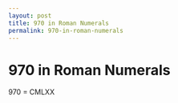 ```yaml
---
layout: post
title: 970 in Roman Numerals
permalink: 970-in-roman-numerals
---
```


# 970 in Roman Numerals

970 = CMLXX
